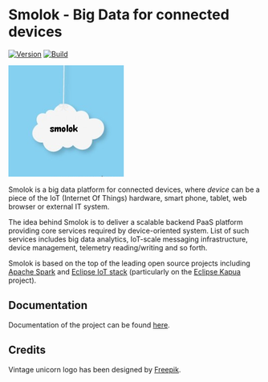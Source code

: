 # Smolok - Big Data for connected devices

[![Version](https://img.shields.io/badge/smolok-0.0.9-blue.svg)](https://github.com/smolok/smolok/releases)
[![Build](https://api.travis-ci.org/smolok/smolok.svg)](https://travis-ci.org/smolok/smolok/)

[![Build](smolok.png)](https://github.com/smolok/smolok)

Smolok is a big data platform for connected devices, where *device* can be a piece of the IoT (Internet Of Things) hardware,
smart phone, tablet, web browser or external IT system.

The idea behind Smolok is to deliver a scalable backend PaaS platform providing core services required by
device-oriented system. List of such services includes big data analytics, IoT-scale messaging infrastructure,
device management, telemetry reading/writing and so forth.

Smolok is based on the top of the leading open source projects including [Apache Spark](http://spark.apache.org) and
[Eclipse IoT stack](http://iot.eclipse.org) (particularly on the [Eclipse Kapua](https://projects.eclipse.org/proposals/eclipse-kapua) project).

## Documentation

Documentation of the project can be found [here](documentation.md).

## Credits

Vintage unicorn logo has been designed by [Freepik](http://www.freepik.com/free-photos-vectors/vintage).